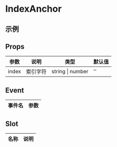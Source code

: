 # IndexAnchor

## 示例

<!--codes start-->
<!--codes end-->

## Props

<!--props start-->

| 参数 | 说明 | 类型 | 默认值 |
| --- | ----- | --- | --- |
| index | 索引字符 | string \| number |  '' |

<!--props end-->

## Event

<!--event start-->

| 事件名 | 参数 |
| --- | --- |


<!--event end-->

## Slot

<!--slot start-->

| 名称 | 说明 |
| --- | --- |


<!--slot end-->

